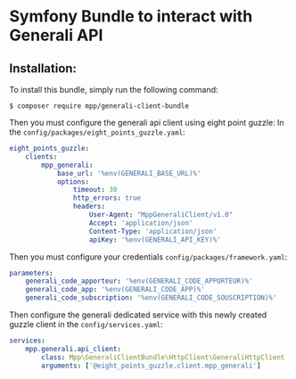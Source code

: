 Symfony Bundle to interact with Generali API
============================================

Installation:
-------------

To install this bundle, simply run the following command:
```
$ composer require mpp/generali-client-bundle
```

Then you must configure the generali api client using eight point guzzle:
In the `config/packages/eight_points_guzzle.yaml`:
```yaml
eight_points_guzzle:
    clients:
        mpp_generali:
            base_url: '%env(GENERALI_BASE_URL)%'
            options:
                timeout: 30
                http_errors: true
                headers:
                    User-Agent: "MppGeneraliClient/v1.0"
                    Accept: 'application/json'
                    Content-Type: 'application/json'
                    apiKey: '%env(GENERALI_API_KEY)%'
 ```
                    
Then you must configure your credentials `config/packages/framework.yaml`:
```yaml
parameters:
    generali_code_apporteur: '%env(GENERALI_CODE_APPORTEUR)%'
    generali_code_app: '%env(GENERALI_CODE_APP)%'
    generali_code_subscription: '%env(GENERALI_CODE_SOUSCRIPTION)%'
```

Then configure the generali dedicated service with this newly created guzzle client in the `config/services.yaml`:
```yaml
services:
    mpp.generali.api_client:
        class: Mpp\GeneraliClientBundle\HttpClient\GeneraliHttpClient
        arguments: ['@eight_points_guzzle.client.mpp_generali']
```
